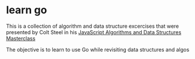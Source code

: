 # learn go

This is a collection of algorithm and data structure excercises that were presented by Colt Steel in his
[JavaScript Algorithms and Data Structures Masterclass](https://www.udemy.com/course/js-algorithms-and-data-structures-masterclass/)

The objective is to learn to use Go while revisiting data structures and algos
